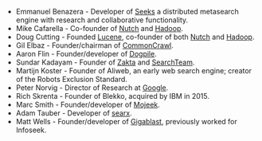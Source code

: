 - Emmanuel Benazera - Developer of [Seeks](https://beniz.github.io/seeks/) a distributed metasearch engine with research and collaborative functionality.
- Mike Cafarella - Co-founder of [Nutch](http://nutch.apache.org) and [Hadoop](https://hadoop.apache.org).
- Doug Cutting - Founded [Lucene](http://lucene.apache.org/), co-founder of both [Nutch](http://nutch.apache.org/) and [Hadoop](https://hadoop.apache.org/).
- Gil Elbaz - Founder/chairman of [CommonCrawl](http://commoncrawl.org/).
- Aaron Flin - Founder/developer of [Dogpile](https://dogpile.com/).
- Sundar Kadayam - Founder of [Zakta](https://zakta.com/) and [SearchTeam](https://searchteam.com/).
- Martijn Koster - Founder of Aliweb, an early web search engine; creator of the Robots Exclusion Standard.
- Peter Norvig - Director of Research at [Google](https://google.com/).
- Rich Skrenta - Founder of Blekko, acquired by IBM in 2015.
- Marc Smith - Founder/developer of [Mojeek](https://mojeek.com/).
- Adam Tauber - Developer of [searx](https://searx.me).
- Matt Wells - Founder/developer of [Gigablast](https://gigablast.com/), previously worked for Infoseek.
